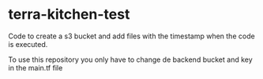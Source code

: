 # terra-kitchen-test

Code to create a s3 bucket and add files with the timestamp when the code is executed.

To use this repository you only have to change de backend bucket and key in the main.tf file
